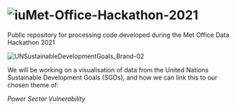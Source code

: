 # ![iu](https://user-images.githubusercontent.com/16366104/111283415-016a5080-8637-11eb-9c7e-41b68b8f8b08.png)Met-Office-Hackathon-2021 


Public repository for processing code developed during the Met Office Data Hackathon 2021

![UNSustainableDevelopmentGoals_Brand-02](https://user-images.githubusercontent.com/16366104/111283164-bbad8800-8636-11eb-99f8-70c14535a747.png)

We will be working on a visualisation of data from the United Nations Sustainable Development Goals (SGDs), and how we can link this to our chosen theme of:

*Power Sector Vulnerability*
